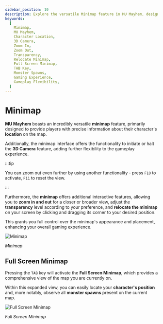 ```yaml
---
sidebar_position: 10
description: Explore the versatile Minimap feature in MU Mayhem, designed to provide precise information about your character's location on the map. Learn how to activate the Full Screen Minimap using the TAB key, gaining a comprehensive view of the current map and easily locating your character and monster spawns. Customize the Minimap's appearance, transparency, and position, adding flexibility to your gameplay experience.
keywords:
  [
    Minimap,
    MU Mayhem,
    Character Location,
    3D Camera,
    Zoom In,
    Zoom Out,
    Transparency,
    Relocate Minimap,
    Full Screen Minimap,
    TAB Key,
    Monster Spawns,
    Gaming Experience,
    Gameplay Flexibility,
  ]
---
```


# Minimap

**MU Mayhem** boasts an incredibly versatile **minimap** feature, primarily designed to provide players with precise information about their character's **location** on the map.

Additionally, the minimap interface offers the functionality to initiate or halt the **3D Camera** feature, adding further flexibility to the gameplay experience.

:::tip

You can zoom out even further by using another functionality - press `F10` to activate, `F11` to reset the view.

:::

Furthermore, the **minimap** offers additional interactive features, allowing you to **zoom in and out** for a closer or broader view, adjust the **transparency** level according to your preference, and **relocate the minimap** on your screen by clicking and dragging its corner to your desired position.

This grants you full control over the minimap's appearance and placement, enhancing your overall gaming experience.

![Minimap](/img/client-features/minimap.jpg)

_Minimap_

## Full Screen Minimap

Pressing the `TAB` key will activate the **Full Screen Minimap**, which provides a comprehensive view of the map you are currently on.

Within this expanded view, you can easily locate your **character's position** and, more notably, observe all **monster spawns** present on the current map.

![Full Screen Minimap](/img/client-features/minimap-tab.jpg)

_Full Screen Minimap_
